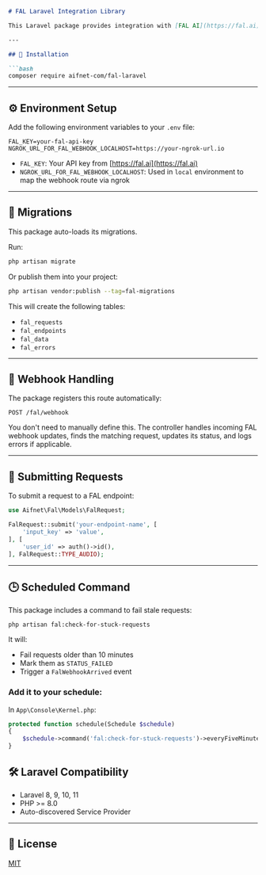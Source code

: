 ```md
# FAL Laravel Integration Library

This Laravel package provides integration with [FAL AI](https://fal.ai) via queue-based endpoint execution, webhook handling, error tracking, and request management.

---

## 🚀 Installation

```bash
composer require aifnet-com/fal-laravel
```

---


## ⚙️ Environment Setup

Add the following environment variables to your `.env` file:

```env
FAL_KEY=your-fal-api-key
NGROK_URL_FOR_FAL_WEBHOOK_LOCALHOST=https://your-ngrok-url.io
```

- `FAL_KEY`: Your API key from [https://fal.ai](https://fal.ai)
- `NGROK_URL_FOR_FAL_WEBHOOK_LOCALHOST`: Used in `local` environment to map the webhook route via ngrok

---

## 🧱 Migrations

This package auto-loads its migrations.

Run:

```bash
php artisan migrate
```

Or publish them into your project:

```bash
php artisan vendor:publish --tag=fal-migrations
```

This will create the following tables:
- `fal_requests`
- `fal_endpoints`
- `fal_data`
- `fal_errors`

---

## 📡 Webhook Handling

The package registers this route automatically:

```http
POST /fal/webhook
```

You don't need to manually define this. The controller handles incoming FAL webhook updates, finds the matching request, updates its status, and logs errors if applicable.

---

## 🧠 Submitting Requests

To submit a request to a FAL endpoint:

```php
use Aifnet\Fal\Models\FalRequest;

FalRequest::submit('your-endpoint-name', [
    'input_key' => 'value',
], [
    'user_id' => auth()->id(),
], FalRequest::TYPE_AUDIO);
```

---

## 🕒 Scheduled Command

This package includes a command to fail stale requests:

```
php artisan fal:check-for-stuck-requests
```

It will:
- Fail requests older than 10 minutes
- Mark them as `STATUS_FAILED`
- Trigger a `FalWebhookArrived` event

### Add it to your schedule:

In `App\Console\Kernel.php`:

```php
protected function schedule(Schedule $schedule)
{
    $schedule->command('fal:check-for-stuck-requests')->everyFiveMinutes();
}
```

## 🛠 Laravel Compatibility

- Laravel 8, 9, 10, 11
- PHP >= 8.0
- Auto-discovered Service Provider

---

## 📄 License

[MIT](LICENSE)